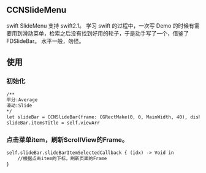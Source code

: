 ## CCNSlideMenu
swift SlideMenu 支持 swift2.1。
学习 swift 的过程中，一次写 Demo 的时候有需要用到滑动菜单，检索之后没有找到好用的轮子，于是动手写了一个，借鉴了FDSlideBar。
水平一般，勿怪。

## 使用

### 初始化

```xml
/**
平分:Average
滑动:Slide
*/
let slideBar = CCNSlideBar(frame: CGRectMake(0, 0, MainWidth, 40), disPlayType: .Average)
slideBar.itemsTitle = self.viewArr
```

### 点击菜单item，刷新ScrollView的Frame。
```xml
self.slideBar.slideBarItemSelectedCallback { (idx) -> Void in
    //根据点击item的下标，刷新页面的Frame
}
```

